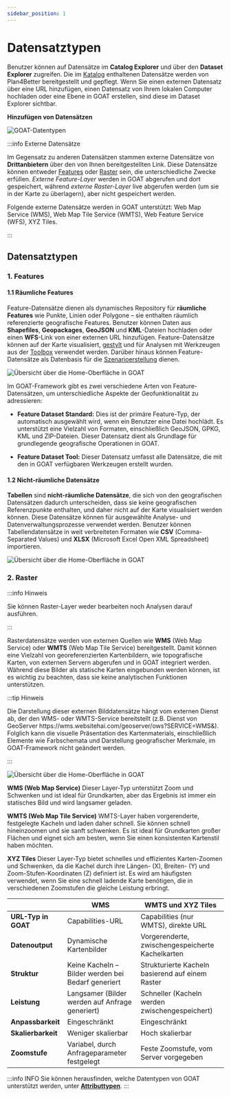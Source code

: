```yaml
---
sidebar_position: 1
---
```


# Datensatztypen

Benutzer können auf Datensätze im **Catalog Explorer** und über den **Dataset Explorer** zugreifen. Die im [Katalog](../workspace/Catalog) enthaltenen Datensätze werden von Plan4Better bereitgestellt und gepflegt. Wenn Sie einen externen Datensatz über eine URL hinzufügen, einen Datensatz von Ihrem lokalen Computer hochladen oder eine Ebene in GOAT erstellen, sind diese im Dataset Explorer sichtbar.

**Hinzufügen von Datensätzen**

![GOAT-Datentypen](/img/data/data_basis/original_files/dataset_types.png "Datensatztypen")

:::info Externe Datensätze

Im Gegensatz zu anderen Datensätzen stammen externe Datensätze von **Drittanbietern** über den von Ihnen bereitgestellten Link. Diese Datensätze können entweder [Features](#1-features) oder [Raster](#2-raster) sein, die unterschiedliche Zwecke erfüllen. *Externe Feature-Layer* werden in GOAT abgerufen und dort gespeichert, während *externe Raster-Layer* live abgerufen werden (um sie in der Karte zu überlagern), aber nicht gespeichert werden.
<p>
</p>
Folgende externe Datensätze werden in GOAT unterstützt: Web Map Service (WMS), Web Map Tile Service (WMTS), Web Feature Service (WFS), XYZ Tiles.

:::

## Datensatztypen

### 1. Features

#### 1.1 Räumliche Features
Feature-Datensätze dienen als dynamisches Repository für **räumliche Features** wie Punkte, Linien oder Polygone – sie enthalten räumlich referenzierte geografische Features. Benutzer können Daten aus **Shapefiles**, **Geopackages**, **GeoJSON** und **KML**-Dateien hochladen oder einen **WFS**-Link von einer externen URL hinzufügen. Feature-Datensätze können auf der Karte visualisiert, [gestylt](../category/layer-styling) und für Analysen mit Werkzeugen aus der [Toolbox](../category/toolbox) verwendet werden. Darüber hinaus können Feature-Datensätze als Datenbasis für die [Szenarioerstellung](../category/scenarios) dienen.

<p> </p>
<div style={{ display: 'flex', flexDirection: 'column', alignItems: 'center' }}>
  <img src={require('/img/data/spatial.png').default} alt="Übersicht über die Home-Oberfläche in GOAT" style={{ maxHeight: "750px", maxWidth: "750px", objectFit: "cover"}}/>
</div>
<p> </p>

Im GOAT-Framework gibt es zwei verschiedene Arten von Feature-Datensätzen, um unterschiedliche Aspekte der Geofunktionalität zu adressieren:

- **Feature Dataset Standard:** Dies ist der primäre Feature-Typ, der automatisch ausgewählt wird, wenn ein Benutzer eine Datei hochlädt. Es unterstützt eine Vielzahl von Formaten, einschließlich GeoJSON, GPKG, KML und ZIP-Dateien. Dieser Datensatz dient als Grundlage für grundlegende geografische Operationen in GOAT.

- **Feature Dataset Tool:** Dieser Datensatz umfasst alle Datensätze, die mit den in GOAT verfügbaren Werkzeugen erstellt wurden.

#### 1.2 Nicht-räumliche Datensätze
**Tabellen** sind **nicht-räumliche Datensätze**, die sich von den geografischen Datensätzen dadurch unterscheiden, dass sie keine geografischen Referenzpunkte enthalten, und daher nicht auf der Karte visualisiert werden können. Diese Datensätze können für ausgewählte Analyse- und Datenverwaltungsprozesse verwendet werden. Benutzer können Tabellendatensätze in weit verbreiteten Formaten wie **CSV** (Comma-Separated Values) und **XLSX** (Microsoft Excel Open XML Spreadsheet) importieren.

<div style={{ display: 'flex', flexDirection: 'column', alignItems: 'center' }}>
  <img src={require('/img/data/table.png').default} alt="Übersicht über die Home-Oberfläche in GOAT" style={{ maxHeight: "750px", maxWidth: "750px", objectFit: "cover"}}/>
</div>
<p> </p>

### 2. Raster

:::info Hinweis

Sie können Raster-Layer weder bearbeiten noch Analysen darauf ausführen.

:::

Rasterdatensätze werden von externen Quellen wie **WMS** (Web Map Service) oder **WMTS** (Web Map Tile Service) bereitgestellt. Damit können eine Vielzahl von georeferenzierten Kartenbildern, wie topografische Karten, von externen Servern abgerufen und in GOAT integriert werden. Während diese Bilder als statische Karten eingebunden werden können, ist es wichtig zu beachten, dass sie keine analytischen Funktionen unterstützen.

:::tip Hinweis

Die Darstellung dieser externen Bilddatensätze hängt vom externen Dienst ab, der den WMS- oder WMTS-Service bereitstellt (z.B. Dienst von GeoServer https://wm&#8203;s.websitehai.com/geoserver/ows?SERVICE=WMS&). Folglich kann die visuelle Präsentation des Kartenmaterials, einschließlich Elemente wie Farbschemata und Darstellung geografischer Merkmale, im GOAT-Framework nicht geändert werden.

:::
<p> </p>
<div style={{ display: 'flex', flexDirection: 'column', alignItems: 'center' }}>
  <img src={require('/img/data/raster.png').default} alt="Übersicht über die Home-Oberfläche in GOAT" style={{ maxHeight: "750px", maxWidth: "750px", objectFit: "cover"}}/>
</div>
<p> </p>

**WMS (Web Map Service)**
Dieser Layer-Typ unterstützt Zoom und Schwenken und ist ideal für Grundkarten, aber das Ergebnis ist immer ein statisches Bild und wird langsamer geladen.

**WMTS (Web Map Tile Service)**
WMTS-Layer haben vorgerenderte, festgelegte Kacheln und laden daher schnell. Sie können schnell hineinzoomen und sie sanft schwenken. Es ist ideal für Grundkarten großer Flächen und eignet sich am besten, wenn Sie einen konsistenten Kartenstil haben möchten.

**XYZ Tiles**
Dieser Layer-Typ bietet schnelles und effizientes Karten-Zoomen und Schwenken, da die Kachel durch ihre Längen- (X), Breiten- (Y) und Zoom-Stufen-Koordinaten (Z) definiert ist. Es wird am häufigsten verwendet, wenn Sie eine schnell ladende Karte benötigen, die in verschiedenen Zoomstufen die gleiche Leistung erbringt.

|   | WMS | WMTS und XYZ Tiles |
|----|-------------|--------------|
| **URL-Typ in GOAT**    | Capabilities-URL | Capabilities (nur WMTS), direkte URL |
| **Datenoutput** | Dynamische Kartenbilder | Vorgerenderte, zwischengespeicherte Kachelkarten |
| **Struktur** | Keine Kacheln – Bilder werden bei Bedarf generiert | Strukturierte Kacheln basierend auf einem Raster |
| **Leistung** | Langsamer (Bilder werden auf Anfrage generiert) | Schneller (Kacheln werden zwischengespeichert) |
| **Anpassbarkeit** | Eingeschränkt | Eingeschränkt |
| **Skalierbarkeit** | Weniger skalierbar | Hoch skalierbar |
|**Zoomstufe** | Variabel, durch Anfrageparameter festgelegt | Feste Zoomstufe, vom Server vorgegeben |

:::info INFO
Sie können herausfinden, welche Datentypen von GOAT unterstützt werden, unter [**Attributtypen**](../data/data_types).
:::